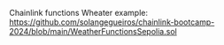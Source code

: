 Chainlink functions Wheater example: https://github.com/solangegueiros/chainlink-bootcamp-2024/blob/main/WeatherFunctionsSepolia.sol

